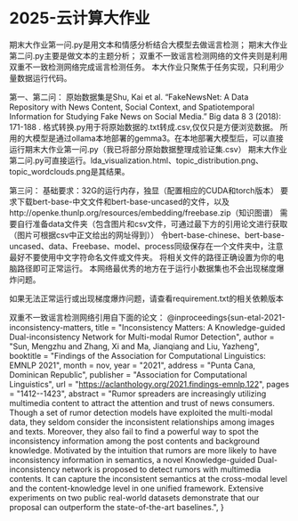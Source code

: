 # 2025-云计算大作业
期末大作业第一问.py是用文本和情感分析结合大模型去做谣言检测；
期末大作业第二问.py主要是做文本的主题分析；
双重不一致谣言检测网络的文件夹则是利用双重不一致检测网络完成谣言检测任务。
本大作业只聚焦于任务实现，只利用少量数据运行代码。

第一、第二问：
原始数据集是Shu, Kai et al. “FakeNewsNet: A Data Repository with News Content, Social Context, and Spatiotemporal Information for Studying Fake News on Social Media.” Big data 8 3 (2018): 171-188 .
格式转换.py用于将原始数据的.txt转成.csv,仅仅只是方便浏览数据。
所用的大模型是通过ollama本地部署的gemma3。在本地部署大模型后，可以直接运行期末大作业第一问.py（我已将部分原始数据整理成验证集.csv）
期末大作业第二问.py可直接运行。lda_visualization.html、topic_distribution.png、topic_wordclouds.png是其结果。

第三问：
基础要求：32G的运行内存，独显（配置相应的CUDA和torch版本）
要求下载bert-base-中文文件和bert-base-uncased的文件，以及http://openke.thunlp.org/resources/embedding/freebase.zip（知识图谱）
需要自行准备data文件夹（包含图片和csv文件，可通过最下方的引用论文进行获取（图片可根据csv中正文给出的网址得到））
令bert-base-chinese、bert-base-uncased、data、Freebase、model、process同级保存在一个文件夹中，注意最好不要使用中文字符命名文件或文件夹。
将相关文件的路径正确设置为你的电脑路径即可正常运行。
本网络最优秀的地方在于运行小数据集也不会出现梯度爆炸问题。

如果无法正常运行或出现梯度爆炸问题，请查看requirement.txt的相关依赖版本

双重不一致谣言检测网络引用自下面的论文：
@inproceedings{sun-etal-2021-inconsistency-matters,
    title = "Inconsistency Matters: A Knowledge-guided Dual-inconsistency Network for Multi-modal Rumor Detection",
    author = "Sun, Mengzhu  and
      Zhang, Xi  and
      Ma, Jianqiang  and
      Liu, Yazheng",
    booktitle = "Findings of the Association for Computational Linguistics: EMNLP 2021",
    month = nov,
    year = "2021",
    address = "Punta Cana, Dominican Republic",
    publisher = "Association for Computational Linguistics",
    url = "https://aclanthology.org/2021.findings-emnlp.122",
    pages = "1412--1423",
    abstract = "Rumor spreaders are increasingly utilizing multimedia content to attract the attention and trust of news consumers. Though a set of rumor detection models have exploited the multi-modal data, they seldom consider the inconsistent relationships among images and texts. Moreover, they also fail to find a powerful way to spot the inconsistency information among the post contents and background knowledge. Motivated by the intuition that rumors are more likely to have inconsistency information in semantics, a novel Knowledge-guided Dual-inconsistency network is proposed to detect rumors with multimedia contents. It can capture the inconsistent semantics at the cross-modal level and the content-knowledge level in one unified framework. Extensive experiments on two public real-world datasets demonstrate that our proposal can outperform the state-of-the-art baselines.",
}

